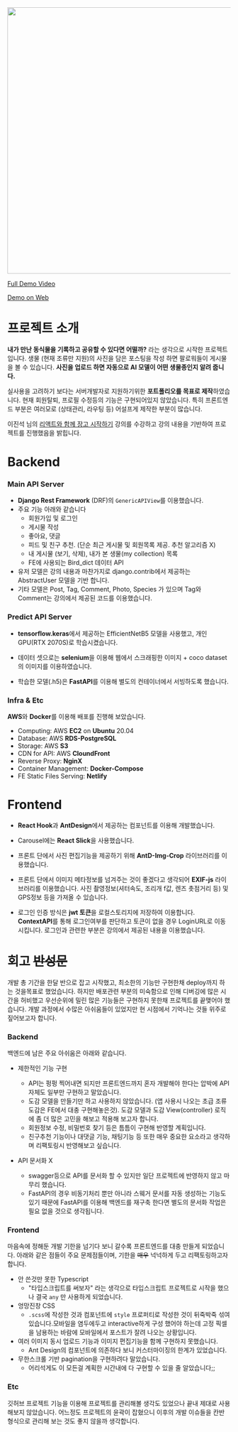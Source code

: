 <img src="https://user-images.githubusercontent.com/53146455/108034066-4b800680-7078-11eb-9e02-45f4d2ed74b0.gif" width="600"/>

[Full Demo Video](https://www.youtube.com/watch?v=2DdVlVzcMXc)

[Demo on Web](https://dearname.app)



# 프로젝트 소개

**내가 만난 동식물을 기록하고 공유할 수 있다면 어떨까?** 라는 생각으로 시작한 프로젝트입니다. 생물 (현재 조류만 지원)의 사진을 담은 포스팅을 작성 하면 팔로워들이 게시물을 볼 수 있습니다. **사진을 업로드 하면 자동으로 AI 모델이 어떤 생물종인지 알려 줍니다.**

실사용을 고려하기 보다는 서버개발자로 지원하기위한 **포트폴리오를 목표로 제작**하였습니다. 현재 회원탈퇴, 프로필 수정등의 기능은 구현되어있지 않았습니다. 특히 프론트엔드 부분은 여러모로 (상태관리, 라우팅 등) 어설프게 제작한 부분이 많습니다.

이진석 님의 [리액트와 함께 장고 시작하기](https://educast.com/course/web-dev/ZU53) 강의를 수강하고 강의 내용을 기반하여 프로젝트를 진행했음을 밝힙니다.



# Backend 

### **Main API Server** 

* **Django Rest Framework** (DRF)의 `GenericAPIView`를 이용했습니다.
* 주요 기능 아래와 같습니다
  * 회원가입 및 로그인
  * 게시물 작성
  * 좋아요, 댓글
  * 피드 및 친구 추천. (단순 최근 게시물 및 회원목록 제공. 추천 알고리즘 X)
  * 내 게시물 (보기, 삭제), 내가 본 생물(my collection) 목록
  * FE에 사용되는 Bird_dict 데이터  API
* 유저 모델은 강의 내용과 마찬가지로 django.contrib에서 제공하는 AbstractUser 모델을 기반 합니다.
* 기타 모델은 Post, Tag, Comment, Photo, Species 가 있으며 Tag와 Comment는 강의에서 제공된 코드를 이용했습니다.



### **Predict API Server** 

* **tensorflow.keras**에서 제공하는 EfficientNetB5 모델을 사용했고, 개인 GPU(RTX 2070S)로 학습시켰습니다.

* 데이터 셋으로는 **selenium**을 이용해 웹에서 스크래핑한 이미지 + coco dataset의 이미지를 이용하였습니다.
* 학습한 모델(.h5)은 **FastAPI**를 이용해 별도의 컨테이너에서 서빙하도록 했습니다.



### **Infra & Etc**

**AWS**와 **Docker**를 이용해 배포를 진행해 보았습니다.

* Computing: AWS **EC2** on **Ubuntu** 20.04
* Database: AWS **RDS-PostgreSQL**
* Storage: AWS **S3**
* CDN for API: AWS **CloundFront**
* Reverse Proxy: **NginX**
* Container Management: **Docker-Compose** 
* FE Static Files Serving: **Netlify**



# Frontend

* **React Hook**과 **AntDesign**에서 제공하는 컴포넌트를 이용해 개발했습니다.

* Carousel에는 **React Slick**을 사용했습니다.
* 프론트 단에서 사진 편집기능을 제공하기 위해 **AntD-Img-Crop** 라이브러리를 이용했습니다.
* 프론트 단에서 이미지 메타정보를 넘겨주는 것이 좋겠다고 생각되어 **EXIF-js** 라이브러리를 이용했습니다. 사진 촬영정보(셔터속도, 조리개 f값, 렌즈 촛점거리 등) 및 GPS정보 등을 가져올 수 있습니다.
* 로그인 인증 방식은 **jwt 토큰**을 로컬스토리지에 저장하여 이용합니다. **ContextAPI**를 통해 로그인여부를 판단하고 토큰이 없을 경우 LoginURL로 이동시킵니다. 로그인과 관련한 부분은 강의에서 제공된 내용을 이용했습니다.





# 회고 ~~반성문~~

개발 총 기간을 한달 반으로 잡고 시작했고, 최소한의 기능만 구현한채 deploy까지 하는 것을목표로 했었습니다. 하지만 배포관련 부분의 미숙함으로 인해 디버깅에 많은 시간을 허비했고 우선순위에 밀린 많은 기능들은 구현하지 못한채 프로젝트를 끝맺어야 했습니다. 개발 과정에서 수많은 아쉬움들이 있었지만 현 시점에서 기억나는 것들 위주로 짚어보고자 합니다.

### Backend

백엔드에 남은 주요 아쉬움은 아래와 같습니다.

* 제한적인 기능 구현

  * API는 펑펑 찍어내면 되지만 프론트엔드까지 혼자 개발해야 한다는 압박에 API 자체도 일부만 구현하고 말았습니다.
  * 도감 모델을 만들기만 하고 사용하지 않았습니다. (앱 사용시 나오는 초급 조류도감은 FE에서 대충 구현해놓은것). 도감 모델과 도감 View(controller) 로직에 좀 더 많은 고민을 해보고 적용해 보고자 합니다. 
  * 회원정보 수정, 비밀번호 찾기 등은 틈틈이 구현해 반영할 계획입니다.
  * 친구추천 기능이나 대댓글 기능, 채팅기능 등 또한 매우 중요한 요소라고 생각하며 리팩토링시 반영해보고 싶습니다.

* API 문서화 X

  * swagger등으로 API를 문서화 할 수 있지만 일단 프로젝트에 반영하지 않고 마무리 했습니다.
  * FastAPI의 경우 비동기처리 뿐만 아니라 스웨거 문서를 자동 생성하는 기능도 있기 때문에 FastAPI를 이용해 백엔드를 재구축 한다면 별도의 문서화 작업은 필요 없을 것으로 생각됩니다.

  

### Frontend

마음속에 정해둔 개발 기한을 넘기다 보니 갈수록 프론트엔드를 대충 만들게 되었습니다. 아래와 같은 점들이 주요 문제점들이며, 기한을 ~~매우~~ 넉넉하게 두고 리팩토링하고자 합니다. 

* 안 쓴것만 못한 Typescript
  * "타입스크립트를 써보자" 라는 생각으로 타입스크립트 프로젝트로 시작을 했으나 결국 `any` 만 사용하게 되었습니다.
* 엉망진창 CSS
  * `.scss`에 작성한 것과 컴포넌트에 `style` 프로퍼티로 작성한 것이 뒤죽박죽 섞여있습니다.모바일을 염두에두고 interactive하게 구성 했어야 하는데 고정 픽셀을 남용하는 바람에 모바일에서 포스트가 잘려 나오는 상황입니다.
* 여러 이미지 동시 업로드 기능과 이미지 편집기능을 함께 구현하지 못했습니다.
  * Ant Design의 컴포넌트에 의존하다 보니 커스터마이징의 한계가 있었습니다.
* 무한스크롤 기반 pagination을 구현하려다 말았습니다.
  * 어리석게도 이 모든걸 계획한 시간내에 다 구현할 수 있을 줄 알았습니다;;



### Etc

깃허브 프로젝트 기능을 이용해 프로젝트를 관리해볼 생각도 있었으나 끝내 제대로 사용해보지 않았습니다. 어느정도 프로젝트의 윤곽이 잡혔으니 이후의 개발 이슈들을 칸반 형식으로 관리해 보는 것도 좋지 않을까 생각합니다.   

